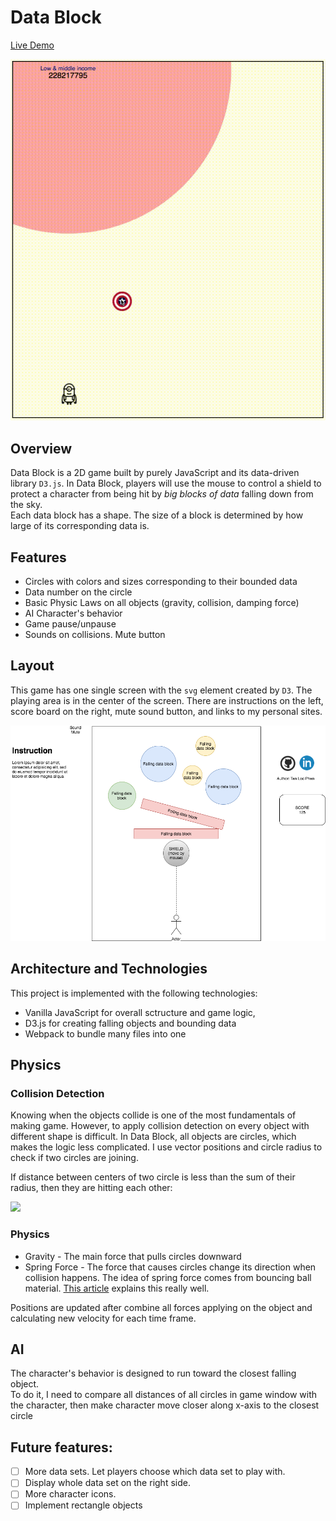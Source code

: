 # Data Block

[Live Demo](https://locphan2207.github.io/Data-block/)

![demo](public/images/tutorial.gif)   

## Overview
Data Block is a 2D game built by purely JavaScript and its data-driven library `D3.js`. In Data Block, players will use the mouse to control a shield to protect a character from being hit by _big blocks of data_ falling down from the sky.   
Each data block has a shape. The size of a block is determined by how large of its corresponding data is.

## Features
* Circles with colors and sizes corresponding to their bounded data
* Data number on the circle
* Basic Physic Laws on all objects (gravity, collision, damping force)
* AI Character's behavior
* Game pause/unpause
* Sounds on collisions. Mute button

## Layout
This game has one single screen with the `svg` element created by `D3`. The playing area is in the center of the screen. There are instructions on the left, score board on the right, mute sound button, and links to my personal sites.   

![Writeframe](others/wireframe.png)

## Architecture and Technologies
This project is implemented with the following technologies:
* Vanilla JavaScript for overall sctructure and game logic,
* D3.js for creating falling objects and bounding data
* Webpack to bundle many files into one

## Physics
### Collision Detection
Knowing when the objects collide is one of the most fundamentals of making game. However, to apply collision detection on every object with different shape is difficult. In Data Block, all objects are circles, which makes the logic less complicated. I use vector positions and circle radius to check if two circles are joining.  

If distance between centers of two circle is less than the sum of their radius, then they are hitting each other:

![](http://mathcentral.uregina.ca/qq/database/qq.09.09/h/hayden1.1.gif)

### Physics
* Gravity - The main force that pulls circles downward
* Spring Force - The force that causes circles change its direction when collision happens. The idea of spring force comes from bouncing ball material. [This article](http://electron6.phys.utk.edu/101/CH3/bouncing_balls.htm) explains this really well.   

Positions are updated after combine all forces applying on the object and calculating new velocity for each time frame.

## AI
The character's behavior is designed to run toward the closest falling object.  
To do it, I need to compare all distances of all circles in game window with the character, then make character move closer along x-axis to the closest circle

## Future features:
- [ ] More data sets. Let players choose which data set to play with.
- [ ] Display whole data set on the right side.
- [ ] More character icons.
- [ ] Implement rectangle objects
